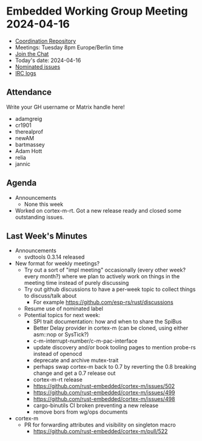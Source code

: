 # Embedded Working Group Meeting 2024-04-16

* [Coordination Repository]
* Meetings: Tuesday 8pm Europe/Berlin time
* [Join the Chat]
* Today's date: 2024-04-16
* [Nominated issues](https://github.com/search?q=org%3Arust-embedded+label%3Anominated+is%3Aopen&type=Issues)
* [IRC logs]

[Coordination Repository]: https://github.com/rust-embedded/wg
[Join the Chat]: https://matrix.to/#/#rust-embedded:matrix.org
[IRC logs]: https://libera.irclog.whitequark.org/rust-embedded/2024-04-16

## Attendance

Write your GH username or Matrix handle here!

* adamgreig
* cr1901
* therealprof
* newAM
* bartmassey
* Adam Hott
* relia
* jannic

## Agenda

* Announcements
    * None this week
* Worked on cortex-m-rt. Got a new release ready and closed some outstanding issues.

## Last Week's Minutes

* Announcements
    * svdtools 0.3.14 released
* New format for weekly meetings?
    * Try out a sort of "impl meeting" occasionally (every other week? every month?) where we
      plan to actively work on things in the meeting time instead of purely discussing
    * Try out github discussions to have a per-week topic to collect things to discuss/talk about
        * For example https://github.com/esp-rs/rust/discussions
    * Resume use of nominated label
    * Potential topics for next week:
        * SPI trait documentation: how and when to share the SpiBus
        * Better Delay provider in cortex-m (can be cloned, using either asm::nop or SysTick?)
        * c-m-interrupt-number/c-m-pac-interface
        * update discovery and/or book tooling pages to mention probe-rs instead of openocd
        * deprecate and archive mutex-trait
        * perhaps swap cortex-m back to 0.7 by reverting the 0.8 breaking change and get a 0.7 release out
        * cortex-m-rt release
        * https://github.com/rust-embedded/cortex-m/issues/502
        * https://github.com/rust-embedded/cortex-m/issues/499
        * https://github.com/rust-embedded/cortex-m/issues/498
        * cargo-binutils CI broken preventing a new release
        * remove bors from wg/ops documents
* cortex-m
    * PR for forwarding attributes and visibility on singleton macro
        * https://github.com/rust-embedded/cortex-m/pull/522

